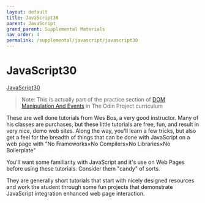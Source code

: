 ```yaml
---
layout: default
title: JavaScript30
parent: JavaScript
grand_parent: Supplemental Materials
nav_order: 4
permalink: /supplemental/javascript/javascript30
---
```


# JavaScript30

<a href="https://javascript30.com" target="_blank" class="external">JavaScript30</a>

> Note: This is actually part of the practice section of <a href="https://www.theodinproject.com/lessons/foundations-dom-manipulation-and-events" target="_blank" class="external">DOM Manipulation And Events</a>
> in The Odin Project curriculum

These are well done tutorials from Wes Bos, a very good instructor. Many of his
classes are purchases, but these little tutorials are free, fun, and
result in very nice, demo web sites. Along the way, you'll learn a few tricks,
but also get a feel for the breadth of things that can be done with JavaScript on a
web page with "No Frameworks×No Compilers×No Libraries×No Boilerplate"

You'll want some familiarity with JavaScript and it's use on Web Pages before
using these tutorials. Consider them "candy" of sorts.

They are generally short tutorials that start with nicely designed resources
and work the student through some fun projects that demonstrate
JavaScript integration enhanced web page interaction.

